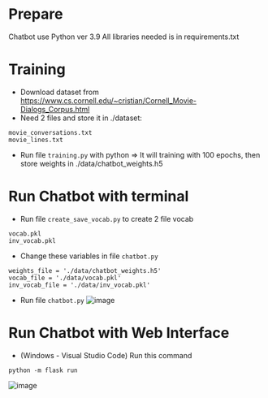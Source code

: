 Prepare
====================
Chatbot use Python ver 3.9
All libraries needed is in requirements.txt

Training
====================
* Download dataset from https://www.cs.cornell.edu/~cristian/Cornell_Movie-Dialogs_Corpus.html
* Need 2 files and store it in ./dataset:
```
movie_conversations.txt
movie_lines.txt
```
* Run file ```training.py``` with python
=> It will training with 100 epochs, then store weights in ./data/chatbot_weights.h5

Run Chatbot with terminal
====================
* Run file ```create_save_vocab.py``` to create 2 file vocab
```
vocab.pkl
inv_vocab.pkl
```
* Change these variables in file ```chatbot.py```
```
weights_file = './data/chatbot_weights.h5'
vocab_file = './data/vocab.pkl'
inv_vocab_file = './data/inv_vocab.pkl'
```
* Run file ```chatbot.py```
![image](https://user-images.githubusercontent.com/93110117/138664370-e34bf272-101b-4a6d-97f0-eea3842ab401.png)

Run Chatbot with Web Interface
====================
* (Windows - Visual Studio Code) Run this command
```
python -m flask run
```
![image](https://user-images.githubusercontent.com/93110117/138663840-56690fd2-bc97-4899-ad93-8f6057cd9509.png)

